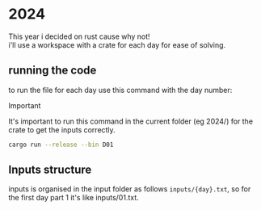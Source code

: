 # 2024

This year i decided on rust cause why not! <br />
i'll use a workspace with a crate for each day for ease of solving.

## running the code

to run the file for each day use this command with the day number:

> [!IMPORTANT]  
> It's important to run this command in the current folder (eg 2024/)
> for the crate to get the inputs correctly.

```bash
cargo run --release --bin D01
```

## Inputs structure

inputs is organised in the input folder as follows `inputs/{day}.txt`,
so for the first day part 1 it's like inputs/01.txt.
